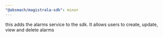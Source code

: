 ```yaml
---
"@absmach/magistrala-sdk": minor
---
```


this adds the alarms service to the sdk. It allows users to create, update, view and delete alarms
